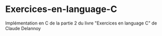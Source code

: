 # Exercices-en-language-C
Implémentation en C de la partie 2 du livre "Exercices en language C" de Claude Delannoy

